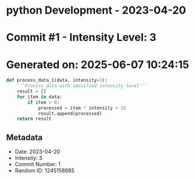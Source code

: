 ﻿# python Development - 2023-04-20
# Commit #1 - Intensity Level: 3
# Generated on: 2025-06-07 10:24:15
```python
def process_data_1(data, intensity=3):
    '''Process data with specified intensity level'''
    result = []
    for item in data:
        if item > 0:
            processed = item * intensity + 32
            result.append(processed)
    return result
```
## Metadata
- Date: 2023-04-20
- Intensity: 3
- Commit Number: 1
- Random ID: 1245158685
